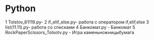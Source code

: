 # Python
1 Tolstov_61119.py-
2 if_elif_else.py- работа с оператором if,elif,else
3 list(11.11).py- работа со списками
4 Банкомат.py - Банкомат
5 RockPaperScissors_Tolsotv.py - Игра каменьножницыбумага
